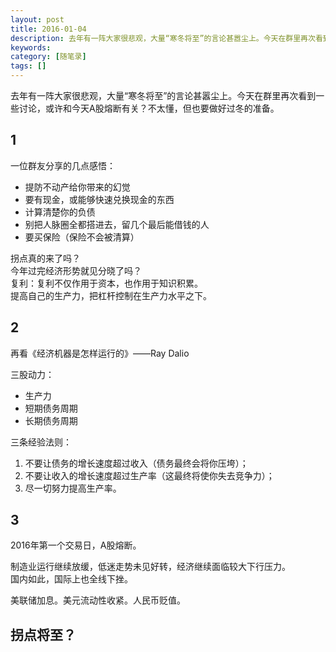 ```yaml
---
layout: post
title: 2016-01-04
description: 去年有一阵大家很悲观，大量“寒冬将至”的言论甚嚣尘上。今天在群里再次看到一些讨论，或许和今天A股熔断有关？不太懂，但也要做好过冬的准备。
keywords: 
category: [随笔录]
tags: []
---
```


去年有一阵大家很悲观，大量“寒冬将至”的言论甚嚣尘上。今天在群里再次看到一些讨论，或许和今天A股熔断有关？不太懂，但也要做好过冬的准备。

## 1

一位群友分享的几点感悟：

- 提防不动产给你带来的幻觉
- 要有现金，或能够快速兑换现金的东西
- 计算清楚你的负债
- 别把人脉圈全都搭进去，留几个最后能借钱的人
- 要买保险（保险不会被清算）

拐点真的来了吗？  
今年过完经济形势就见分晓了吗？  
复利：复利不仅作用于资本，也作用于知识积累。  
提高自己的生产力，把杠杆控制在生产力水平之下。  

## 2

再看《经济机器是怎样运行的》——Ray Dalio

三股动力：

- 生产力
- 短期债务周期
- 长期债务周期

三条经验法则：

1. 不要让债务的增长速度超过收入（债务最终会将你压垮）；
2. 不要让收入的增长速度超过生产率（这最终将使你失去竞争力）；
3. 尽一切努力提高生产率。

## 3

2016年第一个交易日，A股熔断。

制造业运行继续放缓，低迷走势未见好转，经济继续面临较大下行压力。  
国内如此，国际上也全线下挫。

美联储加息。美元流动性收紧。人民币贬值。

## 拐点将至？


